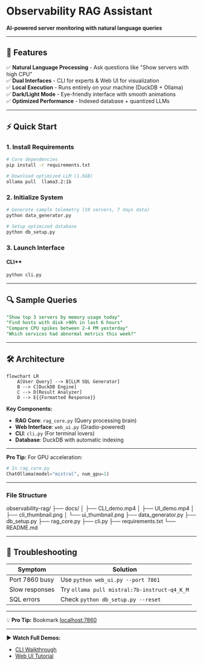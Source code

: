 # **Observability RAG Assistant**  
**AI-powered server monitoring with natural language queries**  

---

## **🚀 Features**  
✅ **Natural Language Processing** - Ask questions like "Show servers with high CPU"  
✅ **Dual Interfaces** - CLI for experts & Web UI for visualization  
✅ **Local Execution** - Runs entirely on your machine (DuckDB + Ollama)  
✅ **Dark/Light Mode** - Eye-friendly interface with smooth animations  
✅ **Optimized Performance** - Indexed database + quantized LLMs  

---

## **⚡ Quick Start**  

### **1. Install Requirements**  
```bash
# Core dependencies
pip install -r requirements.txt

# Download optimized LLM (1.6GB)
ollama pull  llama3.2:1b
```

### **2. Initialize System**  
```bash
# Generate sample telemetry (10 servers, 7 days data)
python data_generator.py

# Setup optimized database
python db_setup.py
```

### **3. Launch Interface**  


 
####  CLI**  
```bash
python cli.py
```

---

## **🔍 Sample Queries**  

```sql
"Show top 3 servers by memory usage today"  
"Find hosts with disk >90% in last 6 hours"  
"Compare CPU spikes between 2-4 PM yesterday"  
"Which services had abnormal metrics this week?"
```

---

## **🛠️ Architecture**  

```mermaid
flowchart LR
    A[User Query] --> B[LLM SQL Generator]
    B --> C[DuckDB Engine]
    C --> D[Result Analyzer]
    D --> E{{Formatted Response}}
```

**Key Components:**  
- **RAG Core**: `rag_core.py` (Query processing brain)  
- **Web Interface**: `web_ui.py` (Gradio-powered)  
- **CLI**: `cli.py` (For terminal lovers)  
- **Database**: DuckDB with automatic indexing  

---

**Pro Tip:** For GPU acceleration:  
```python
# In rag_core.py
ChatOllama(model="mistral", num_gpu=1)
```
---

### File Structure
observability-rag/
├── docs/
│ ├── CLI_demo.mp4
│ ├── UI_demo.mp4
│ ├── cli_thumbnail.png
│ └── ui_thumbnail.png
├── data_generator.py
├── db_setup.py
├── rag_core.py
├── cli.py
├── requirements.txt
└── README.md

---

## **🚨 Troubleshooting**  

| Symptom | Solution |
|---------|----------|
| Port 7860 busy | Use `python web_ui.py --port 7861` |
| Slow responses | Try `ollama pull mistral:7b-instruct-q4_K_M` |
| SQL errors | Check `python db_setup.py --reset` |

---

💡 **Pro Tip:** Bookmark [localhost:7860](http://localhost:7860) 

---

**▶️ Watch Full Demos:**  
- [CLI Walkthrough](docs/CLI_demo.mp4)  
- [Web UI Tutorial](docs/UI_demo.mp4)  

```
